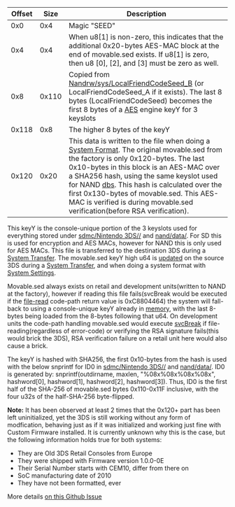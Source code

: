 | Offset | Size  | Description                                                                                                                                                                                                                                                                                                                                                                                                                                                   |
|--------|-------|---------------------------------------------------------------------------------------------------------------------------------------------------------------------------------------------------------------------------------------------------------------------------------------------------------------------------------------------------------------------------------------------------------------------------------------------------------------|
| 0x0    | 0x4   | Magic "SEED"                                                                                                                                                                                                                                                                                                                                                                                                                                                  |
| 0x4    | 0x4   | When u8\[1\] is non-zero, this indicates that the additional 0x20-bytes AES-MAC block at the end of movable.sed exists. If u8\[1\] is zero, then u8 \[0\], \[2\], and \[3\] must be zero as well.                                                                                                                                                                                                                                                             |
| 0x8    | 0x110 | Copied from [Nandrw/sys/LocalFriendCodeSeed_B](Nandrw/sys/LocalFriendCodeSeed_B "wikilink") (or LocalFriendCodeSeed_A if it exists). The last 8 bytes (LocalFriendCodeSeed) becomes the first 8 bytes of a [AES](AES "wikilink") engine keyY for 3 keyslots                                                                                                                                                                                                   |
| 0x118  | 0x8   | The higher 8 bytes of the keyY                                                                                                                                                                                                                                                                                                                                                                                                                                |
| 0x120  | 0x20  | This data is written to the file when doing a [System Format](System_Settings "wikilink"). The original movable.sed from the factory is only 0x120-bytes. The last 0x10-bytes in this block is an AES-MAC over a SHA256 hash, using the same keyslot used for NAND [dbs](Title_Database "wikilink"). This hash is calculated over the first 0x130-bytes of movable.sed. This AES-MAC is verified is during movable.sed verification(before RSA verification). |

This keyY is the console-unique portion of the 3 keyslots used for
everything stored under [sdmc/Nintendo
3DS/<ID0>/<ID1>](SD_Filesystem "wikilink") and
[nand/data/<ID0>](Flash_Filesystem "wikilink"). For SD this is used for
encryption and AES MACs, however for NAND this is only used for AES
MACs. This file is transferred to the destination 3DS during a [System
Transfer](System_Transfer "wikilink"). The movable.sed keyY high u64 is
[updated](FS:InitializeCtrFileSystem "wikilink") on the source 3DS
during a [System Transfer](System_Transfer "wikilink"), and when doing a
system format with [System Settings](System_Settings "wikilink").

Movable.sed always exists on retail and development units(written to
NAND at the factory), however if reading this file fails(svcBreak would
be executed if the [file-read](Filesystem_services_PXI "wikilink")
code-path return value is 0xC8804464) the system will fall-back to using
a console-unique keyY already in
[memory](PSPXI:GetLocalFriendCodeSeed "wikilink"), with the last 8-bytes
being loaded from the 8-bytes following that u64. On development units
the code-path handling movable.sed would execute
[svcBreak](SVC "wikilink") if file-reading(regardless of error-code) or
verifying the RSA signature fails(this would brick the 3DS), RSA
verification failure on a retail unit here would also cause a brick.

The keyY is hashed with SHA256, the first 0x10-bytes from the hash is
used with the below snprintf for ID0 in [sdmc/Nintendo
3DS/<ID0>/<ID1>](SD_Filesystem "wikilink") and
[nand/data/<ID0>](Flash_Filesystem "wikilink"). ID0 is generated by:
snprintf(outdirname, maxlen, "%08x%08x%08x%08x", hashword\[0\],
hashword\[1\], hashword\[2\], hashword\[3\]). Thus, ID0 is the first
half of the SHA-256 of movable.sed bytes 0x110-0x11F inclusive, with the
four u32s of the half-SHA-256 byte-flipped.

**Note:** It has been observed at least 2 times that the 0x120+ part has
been left uninitialized, yet the 3DS is still working without any form
of modfication, behaving just as if it was initialized and working just
fine with Custom Firmware installed. It is currently unknown why this is
the case, but the following information holds true for both systems:

- They are Old 3DS Retail Consoles from Europe
- They were shipped with Firmware version 1.0.0-0E
- Their Serial Number starts with CEM10, differ from there on
- SoC manufacturing date of 2010
- They have not been formatted, ever

More details [on this Github
Issue](https://github.com/d0k3/GodMode9/issues/318)